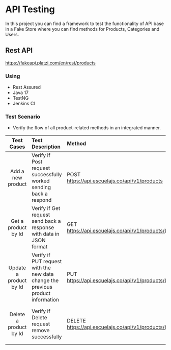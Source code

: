 # API Testing
In this project you can find a framework to test the functionality of API base in a Fake Store where you can find methods for Products, Categories and Users. 

## Rest API
https://fakeapi.platzi.com/en/rest/products

### Using

- Rest Assured
- Java 17
- TestNG
- Jenkins CI

### Test Scenario
- Verify the flow of all product-related methods in an integrated manner.

|       Test Cases       | Test Description                                                                | Method                                                                                        |                                 Expected Result                                 |
|:----------------------:|:--------------------------------------------------------------------------------|:----------------------------------------------------------------------------------------------|:-------------------------------------------------------------------------------:|
|   Add a new product    | Verify if Post request successfully worked sending back a respond               | POST https://api.escuelajs.co/api/v1/products                                                 | Status code 200<br/>Title added<br/>Price added<br/>Description<br/>Image added |
|  Get a product by Id   | Verify if Get request send back a response with data in JSON format             | GET https://api.escuelajs.co/api/v1/products/{id}                                             |                                 Status code 200                                 |
| Update a product by Id | Verify if PUT request with the new data change the previous product information | PUT https://api.escuelajs.co/api/v1/products/{id}                                             |            Status code 200<br/>Title changed<br/> Price changed<br/>            |
| Delete a product by Id | Verify if Delete request remove successfully                                    | DELETE https://api.escuelajs.co/api/v1/products/{id}                                          |          Status code 200<br/>Verify true response with is deleted<br/>          |